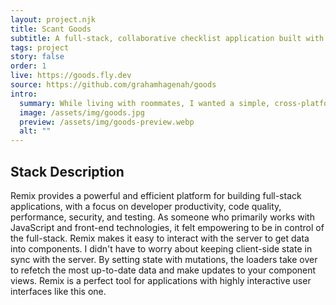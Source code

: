 ```yaml
---
layout: project.njk
title: Scant Goods
subtitle: A full-stack, collaborative checklist application built with Remix.
tags: project
story: false
order: 1
live: https://goods.fly.dev
source: https://github.com/grahamhagenah/goods
intro:
  summary: While living with roommates, I wanted a simple, cross-platform solution for keeping track of grocery needs in a collaborative way. This application allows users to create groups and edit a shared checklist that's always up-to-date. Info for each item is available, so it's always clear who bought the milk this week.
  image: /assets/img/goods.jpg
  preview: /assets/img/goods-preview.webp
  alt: ""
---
```


## Stack Description

Remix provides a powerful and efficient platform for building full-stack applications, with a focus on developer productivity, code quality, performance, security, and testing. As someone who primarily works with JavaScript and front-end technologies, it felt empowering to be in control of the full-stack. Remix makes it easy to interact with the server to get data into components. I didn't have to worry about keeping client-side state in sync with the server. By setting state with mutations, the loaders take over to refetch the most up-to-date data and make updates to your component views. Remix is a perfect tool for applications with highly interactive user interfaces like this one.